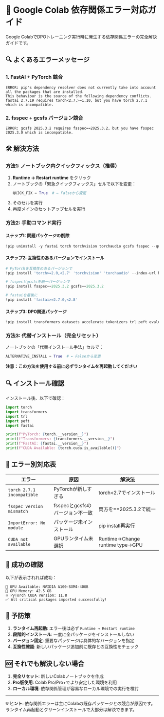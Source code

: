 # 🚨 Google Colab 依存関係エラー対応ガイド

Google ColabでDPOトレーニング実行時に発生する依存関係エラーの完全解決ガイドです。

## 🔍 よくあるエラーメッセージ

### 1. FastAI + PyTorch 競合
```
ERROR: pip's dependency resolver does not currently take into account all the packages that are installed. 
This behaviour is the source of the following dependency conflicts.
fastai 2.7.19 requires torch<2.7,>=1.10, but you have torch 2.7.1 which is incompatible.
```

### 2. fsspec + gcsfs バージョン競合
```
ERROR: gcsfs 2025.3.2 requires fsspec==2025.3.2, but you have fsspec 2025.3.0 which is incompatible.
```

## 🛠️ 解決方法

### 方法1: ノートブック内クイックフィックス（推奨）

1. **Runtime → Restart runtime** をクリック
2. ノートブックの「緊急クイックフィックス」セルで以下を変更：
   ```python
   QUICK_FIX = True  # ← Falseから変更
   ```
3. そのセルを実行
4. 再度メインのセットアップセルを実行

### 方法2: 手動コマンド実行

#### ステップ1: 問題パッケージの削除
```python
!pip uninstall -y fastai torch torchvision torchaudio gcsfs fsspec --quiet
```

#### ステップ2: 互換性のあるバージョンでインストール
```python
# PyTorchを互換性のあるバージョンで
!pip install 'torch>=2.0,<2.7' 'torchvision' 'torchaudio' --index-url https://download.pytorch.org/whl/cu118

# fsspecとgcsfsを統一バージョンで
!pip install fsspec==2025.3.2 gcsfs==2025.3.2

# fastaiを最後に
!pip install 'fastai>=2.7.0,<2.8'
```

#### ステップ3: DPO関連パッケージ
```python
!pip install transformers datasets accelerate tokenizers trl peft evaluate
```

### 方法3: 代替インストール（完全リセット）

ノートブックの「代替インストール手法」セルで：
```python
ALTERNATIVE_INSTALL = True  # ← Falseから変更
```

**注意：この方法を使用する前に必ずランタイムを再起動してください**

## 🔍 インストール確認

インストール後、以下で確認：

```python
import torch
import transformers
import trl
import peft
import fastai

print(f"PyTorch: {torch.__version__}")
print(f"Transformers: {transformers.__version__}")
print(f"FastAI: {fastai.__version__}")
print(f"CUDA Available: {torch.cuda.is_available()}")
```

## 🎯 エラー別対応表

| エラー | 原因 | 解決法 |
|--------|------|--------|
| `torch 2.7.1 incompatible` | PyTorchが新しすぎる | torch<2.7でインストール |
| `fsspec version mismatch` | fsspecとgcsfsのバージョン不一致 | 両方を==2025.3.2で統一 |
| `ImportError: No module` | パッケージ未インストール | pip install再実行 |
| `CUDA not available` | GPUランタイム未選択 | Runtime→Change runtime type→GPU |

## 🚀 成功の確認

以下が表示されれば成功：
```
🚀 GPU Available: NVIDIA A100-SXM4-40GB
💾 GPU Memory: 42.5 GB
🔥 PyTorch CUDA Version: 11.8
✅ All critical packages imported successfully!
```

## 📝 予防策

1. **ランタイム再起動**: エラー後は必ず `Runtime → Restart runtime`
2. **段階的インストール**: 一度に全パッケージをインストールしない
3. **バージョン固定**: 重要なパッケージは具体的なバージョンを指定
4. **互換性確認**: 新しいパッケージ追加前に既存との互換性をチェック

## 🆘 それでも解決しない場合

1. **完全リセット**: 新しいColabノートブックを作成
2. **Pro版使用**: Colab Pro/Pro+でより安定した環境を利用
3. **ローカル環境**: 依存関係管理が容易なローカル環境での実行を検討

---

**💡 ヒント**: 依存関係エラーは主にColabの既存パッケージとの競合が原因です。ランタイム再起動とクリーンインストールで大部分は解決できます。
